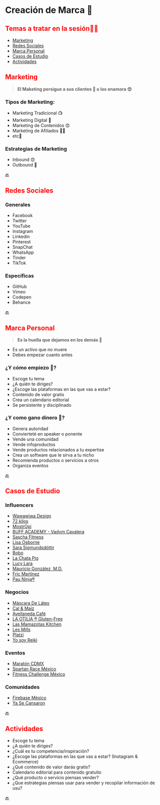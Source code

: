# Creación de Marca 🤳

## Temas a tratar en la sesión📝🤓

- [Marketing](#marketing)
- [Redes Sociales](#redes-sociales)
- [Marca Personal](#marca-personal)
- [Casos de Estudio](#casos-de-estudio)
- [Actividades](#actividades)

## Marketing

> **El Maketing persigue a sus clientes 🤑 o los enamora 😍**

### Tipos de Marketing:

- Marketing Tradicional 📺
- Marketing Digital 📱
- Marketing de Contenidos 😍
- Marketing de Afiliados 🤑😍
- etc🤮

### Estrategias de Marketing

- Inbound 😍
- Outbound 🤑

[🔙](#temas-a-tratar-en-la-sesión📝🤓)

## Redes Sociales

### Generales

- Facebook
- Twitter
- YouTube
- Instagram
- Linkedin
- Pinterest
- SnapChat
- WhatsApp
- Tinder
- TikTok

### Específicas

- GitHub
- Vimeo
- Codepen
- Behance

[🔙](#temas-a-tratar-en-la-sesión📝🤓)

## Marca Personal

> **Es la huella que dejamos en los demás 🐾**

- Es un activo que no muere
- Debes empezar cuanto antes

### ¿Y cómo empiezo 🤔?

- Escoge tu tema
- ¿A quién te diriges?
- ¿Escoge las plataformas en las que vas a estar?
- Contenido de valor gratis
- Crea un calendario editorial
- Se persistente y disciplinado

### ¿Y como gano dinero 🤑?

- Genera autoridad
- Convierteté en speaker o ponente
- Vende una comunidad
- Vende infoproductos
- Vende productos relacionados a tu expertise
- Crea un software que le sirva a tu nicho
- Recomienda productos o servicios a otros
- Organiza eventos

[🔙](#temas-a-tratar-en-la-sesión📝🤓)

## Casos de Estudio

### Influencers

- [Wawawiwa Design](https://www.instagram.com/wawawiwadesign/)
- [72 kilos](https://www.instagram.com/72kilos/)
- [MostrOpi](https://www.instagram.com/mostropi/)
- [BUFF ACADEMY - Vadym Cavalera](https://www.instagram.com/buff.academy/)
- [Sascha Fitness](https://www.instagram.com/saschafitness/)
- [Lisa Osborne](https://www.instagram.com/lisaosbornebodyattack/)
- [Sara Sigmundsdóttir](https://www.instagram.com/sarasigmunds/)
- [Bobo](https://www.instagram.com/bobo_andfriends/)
- [La Chata Pig](https://www.instagram.com/lachatapig/)
- [Lucy Lara](https://www.instagram.com/lucylara_art/)
- [Mauricio González, M.D.](https://www.instagram.com/dr.mauriciogonzalez/)
- [Fric Martínez](https://www.instagram.com/fricmartinez/)
- [Pau Ninja®](https://www.instagram.com/pau_ninja/)

### Negocios

- [Máscara De Látex](https://www.instagram.com/mascaradelatex/)
- [Cal & Maíz](https://www.instagram.com/calymaiz/)
- [Avellaneda Café](https://www.instagram.com/avellanedakf/)
- [LA OTILIA ®️ Gluten-Free](https://www.instagram.com/laotiliamx/)
- [Las Mamazotas Kitchen](https://www.instagram.com/lasmamazotaskitchen/)
- [Les Mills](https://www.instagram.com/lesmillstribe/)
- [Platzi](https://www.instagram.com/platzi/)
- [Yo soy Reiki](https://www.instagram.com/yosoy_reiki/)

### Eventos

- [Maratón CDMX](https://www.instagram.com/maraton_cdmx/)
- [Spartan Race México](https://www.instagram.com/spartanracemx/)
- [Fitness Challenge México](https://www.instagram.com/fitnesschallengemx/)

### Comunidades

- [Firebase México](https://www.instagram.com/firebasemx/)
- [Ya Se Cansaron](https://www.instagram.com/yasecansaron/)

[🔙](#temas-a-tratar-en-la-sesión📝🤓)

<style>
h2 {
  color:red;
}
</style>

## Actividades

- Escoge tu tema
- ¿A quién te diriges?
- ¿Cuál es tu competencia/inspiración?
- ¿Escoge las plataformas en las que vas a estar? (Instagram & Ecommerce)
- ¿Qué contenido de valor darás gratis?
- Calendario editorial para contenido gratuito
- ¿Qué producto o servicio piensas vender?
- ¿Que estrategias piensas usar para vender y recopilar información de usu?

[🔙](#temas-a-tratar-en-la-sesión📝🤓)
